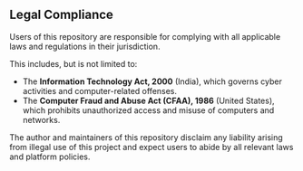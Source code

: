 ## Legal Compliance

Users of this repository are responsible for complying with all applicable laws and regulations in their jurisdiction.

This includes, but is not limited to:  

- The **Information Technology Act, 2000** (India), which governs cyber activities and computer-related offenses.  
- The **Computer Fraud and Abuse Act (CFAA), 1986** (United States), which prohibits unauthorized access and misuse of computers and networks.

The author and maintainers of this repository disclaim any liability arising from illegal use of this project and expect users to abide by all relevant laws and platform policies.
